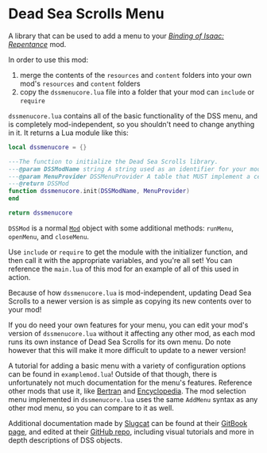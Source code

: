 # Dead Sea Scrolls Menu

A library that can be used to add a menu to your _[Binding of Isaac: Repentance](https://store.steampowered.com/app/1426300/The_Binding_of_Isaac_Repentance/)_ mod.

In order to use this mod:

1. merge the contents of the `resources` and `content` folders into your own mod's `resources` and `content` folders
2. copy the `dssmenucore.lua` file into a folder that your mod can `include` or `require`

`dssmenucore.lua` contains all of the basic functionality of the DSS menu, and is completely mod-independent, so you shouldn't need to change anything in it. It returns a Lua module like this:

```lua
local dssmenucore = {}

---The function to initialize the Dead Sea Scrolls library.
---@param DSSModName string A string used as an identifier for your mod's menu. It should be unique. We recommend something like "Dead Sea Scrolls (Mod Name)".
---@param MenuProvider DSSMenuProvider A table that MUST implement a certain set of functions. These are mostly data storage functions, as Dead Sea Scrolls does not natively handle data storage. This mod has a simple data storage implementation included that allows it to work on its own that you can reference.
---@return DSSMod
function dssmenucore.init(DSSModName, MenuProvider)
end

return dssmenucore
```

`DSSMod` is a normal [`Mod`](https://wofsauge.github.io/IsaacDocs/rep/ModReference.html) object with some additional methods: `runMenu`, `openMenu`, and `closeMenu`.

Use `include` or `require` to get the module with the initializer function, and then call it with the appropriate variables, and you're all set! You can reference the `main.lua` of this mod for an example of all of this used in action.

Because of how `dssmenucore.lua` is mod-independent, updating Dead Sea Scrolls to a newer version is as simple as copying its new contents over to your mod!

If you do need your own features for your menu, you can edit your mod's version of `dssmenucore.lua` without it affecting any other mod, as each mod runs its own instance of Dead Sea Scrolls for its own menu. Do note however that this will make it more difficult to update to a newer version!

A tutorial for adding a basic menu with a variety of configuration options can be found in `examplemod.lua`! Outside of that though, there is unfortunately not much documentation for the menu's features. Reference other mods that use it, like [Bertran](https://steamcommunity.com/sharedfiles/filedetails/?id=2297456697) and [Encyclopedia](https://steamcommunity.com/sharedfiles/filedetails/?id=2376005362). The mod selection menu implemented in `dssmenucore.lua` uses the same `AddMenu` syntax as any other mod menu, so you can compare to it as well.

Additional documentation made by [Slugcat](https://lookup.guru/334148476218769408) can be found at their [GitBook page](https://maya-bee.gitbook.io/dead-sea-scrolls/), and edited at their [GitHub repo](https://github.com/maya-bee/dss-docs), including visual tutorials and more in depth descriptions of DSS objects.
